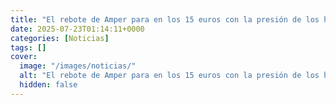 ```yaml
---
title: "El rebote de Amper para en los 15 euros con la presión de los hedge"
date: 2025-07-23T01:14:11+0000
categories: [Noticias]
tags: []
cover:
  image: "/images/noticias/"
  alt: "El rebote de Amper para en los 15 euros con la presión de los hedge"
  hidden: false
---
```



